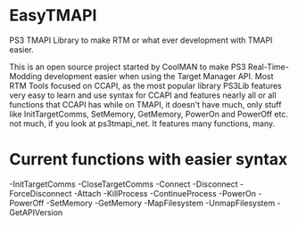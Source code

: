 # EasyTMAPI
PS3 TMAPI Library to make RTM or what ever development with TMAPI easier.

This is an open source project started by CoolMAN to make PS3 Real-Time-Modding development easier when using the Target Manager API.
Most RTM Tools focused on CCAPI, as the most popular library PS3Lib features very easy to learn and use syntax for CCAPI and features
nearly all or all functions that CCAPI has while on TMAPI, it doesn't have much, only stuff like InitTargetComms, SetMemory, GetMemory,
PowerOn and PowerOff etc. not much, if you look at ps3tmapi_net. It features many functions, many.

# Current functions with easier syntax
-InitTargetComms
-CloseTargetComms
-Connect
-Disconnect
-ForceDisconnect
-Attach
-KillProcess
-ContinueProcess
-PowerOn
-PowerOff
-SetMemory
-GetMemory
-MapFilesystem
-UnmapFilesystem
-GetAPIVersion

